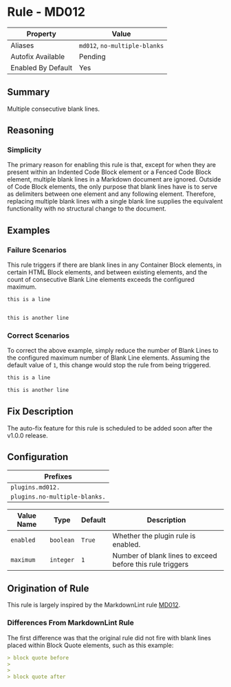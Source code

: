 # Rule - MD012

| Property | Value |
| --- | -- |
| Aliases | `md012`, `no-multiple-blanks` |
| Autofix Available | Pending |
| Enabled By Default | Yes |

## Summary

Multiple consecutive blank lines.

## Reasoning

### Simplicity

The primary reason for enabling this rule is that, except for when they are present
within an Indented Code Block element or a Fenced Code Block element, multiple blank
lines in a Markdown document are ignored. Outside of Code Block elements, the only
purpose that blank lines have is to serve as delimiters between one element and
any following element.  Therefore, replacing multiple blank lines with a single
blank line supplies the equivalent functionality with no structural change to the
document.

## Examples

### Failure Scenarios

This rule triggers if there are blank lines in any Container Block elements, in
certain HTML Block elements, and between existing elements, and the count of
consecutive Blank Line elements exceeds the configured maximum.

```Markdown
this is a line


this is another line
```

### Correct Scenarios

To correct the above example, simply reduce the number of Blank Lines to
the configured maximum number of Blank Line elements.  Assuming the default
value of `1`, this change would stop the rule from being triggered.

```Markdown
this is a line

this is another line
```

## Fix Description

The auto-fix feature for this rule is scheduled to be added soon after the v1.0.0
release.

## Configuration

| Prefixes |
| --- |
| `plugins.md012.` |
| `plugins.no-multiple-blanks.` |

<!-- pyml disable-num-lines 4 line-length-->
| Value Name | Type | Default | Description |
| -- | -- | -- | -- |
| `enabled` | `boolean` | `True` | Whether the plugin rule is enabled. |
| `maximum` | `integer` | `1` | Number of blank lines to exceed before this rule triggers |

## Origination of Rule

This rule is largely inspired by the MarkdownLint rule
[MD012](https://github.com/DavidAnson/markdownlint/blob/main/doc/Rules.md#md012---multiple-consecutive-blank-lines).

### Differences From MarkdownLint Rule

The first difference was that the original rule did not fire with blank lines placed
within Block Quote elements, such as this example:

```Markdown
> block quote before
>
>
> block quote after
```

